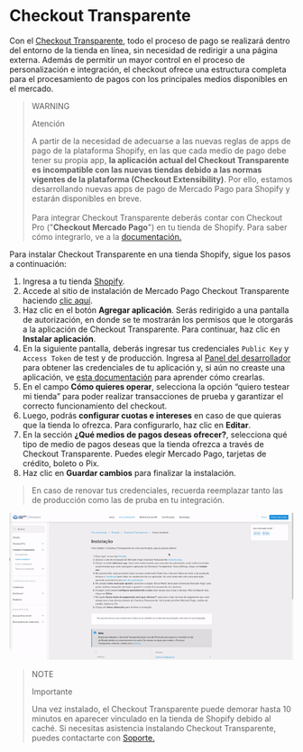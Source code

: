 # Checkout Transparente

Con el [Checkout Transparente](/developers/es/docs/checkout-api/landing), todo el proceso de pago se realizará dentro del entorno de la tienda en línea, sin necesidad de redirigir a una página externa. Además de permitir un mayor control en el proceso de personalización e integración, el checkout ofrece una estructura completa para el procesamiento de pagos con los principales medios disponibles en el mercado.

> WARNING
>
> Atención
>
> A partir de la necesidad de adecuarse a las nuevas reglas de apps de pago de la plataforma Shopify, en las que cada medio de pago debe tener su propia app, **la aplicación actual del Checkout Transparente es incompatible con las nuevas tiendas debido a las normas vigentes de la plataforma (Checkout Extensibility)**. Por ello, estamos desarrollando nuevas apps de pago de Mercado Pago para Shopify y estarán disponibles en breve.
> <br><br>
> Para integrar Checkout Transparente deberás contar con Checkout Pro ("**Checkout Mercado Pago**") en tu tienda de Shopify. Para saber cómo integrarlo, ve a la [documentación.](/developers/es/docs/shopify/integration-configuration/checkout-pro)

Para instalar Checkout Transparente en una tienda Shopify, sigue los pasos a continuación:

1. Ingresa a tu tienda [Shopify](https://accounts.shopify.com/store-login).
2. Accede al sitio de instalación de Mercado Pago Checkout Transparente haciendo [clic aquí](https://apps.shopify.com/checkout-transparente-mp).
3. Haz clic en el botón **Agregar aplicación**. Serás redirigido a una pantalla de autorización, en donde se te mostrarán los permisos que le otorgarás a la aplicación de Checkout Transparente. Para continuar, haz clic en **Instalar aplicación**. 
4. En la siguiente pantalla, deberás ingresar tus credenciales `Public Key` y `Access Token` de test y de producción. Ingresa al [Panel del desarrollador](https://www.mercadopago.com.ar/developers/panel) para obtener las credenciales de tu aplicación y, si aún no creaste una aplicación, ve [esta documentación](/developers/es/docs/shopify/additional-content/your-integrations/introduction) para aprender cómo crearlas. 
5. En el campo **Cómo quieres operar**, selecciona la opción “quiero testear mi tienda” para poder realizar transacciones de prueba y garantizar el correcto funcionamiento del checkout.
6. Luego, podrás **configurar cuotas e intereses** en caso de que quieras que la tienda lo ofrezca. Para configurarlo, haz clic en **Editar**.
7. En la sección **¿Qué medios de pagos deseas ofrecer?**, selecciona qué tipo de medio de pagos deseas que la tienda ofrezca a través de Checkout Transparente. Puedes elegir Mercado Pago, tarjetas de crédito, boleto o Pix.
8. Haz clic en **Guardar cambios** para finalizar la instalación.

> En caso de renovar tus credenciales, recuerda reemplazar tanto las de producción como las de pruba en tu integración.

![installation choapi](/images/shopify/configurar-chotransparente-pt.gif)

> NOTE
>
> Importante
>
> Una vez instalado, el Checkout Transparente puede demorar hasta 10 minutos en aparecer vinculado en la tienda de Shopify debido al caché. Si necesitas asistencia instalando Checkout Transparente, puedes contactarte con [Soporte.](https://www.mercadopago.com/developers/es/support)